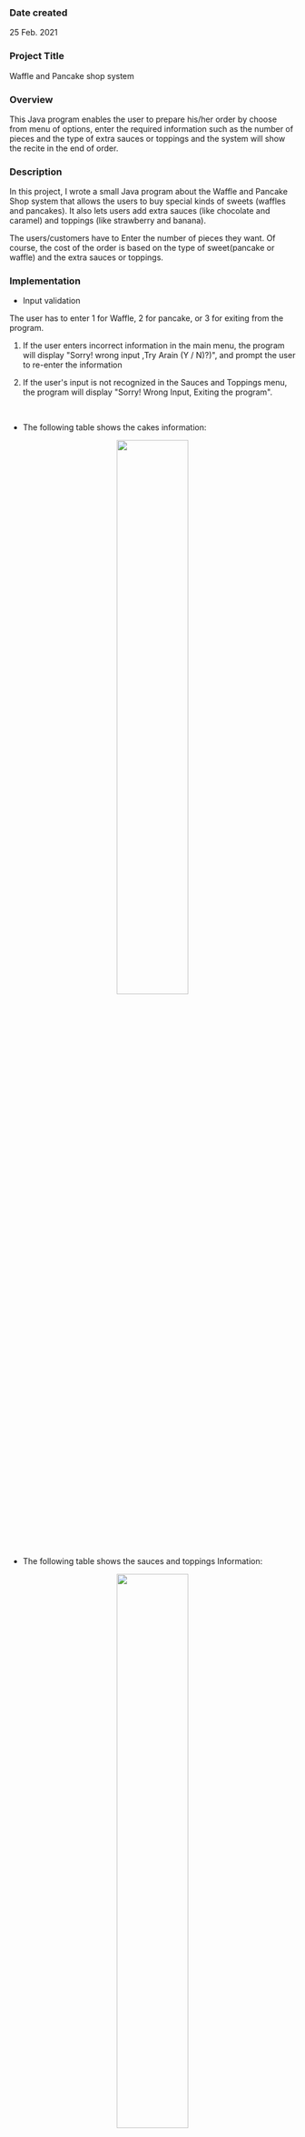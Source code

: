 ### Date created
25 Feb. 2021

### Project Title
Waffle and Pancake shop system

### Overview

This Java program enables the user to prepare his/her order by choose from menu of options, enter the required information such as the number of pieces and the  type  of extra sauces or toppings and the system will show the recite in the end of order. 

### Description

In this project, I wrote a small Java program about the Waffle and Pancake Shop system that allows the users to buy special kinds of sweets (waffles and pancakes). It also lets users add extra sauces (like chocolate and caramel) and toppings (like strawberry and banana). 

The users/customers have to Enter the number of pieces they want. Of course, the cost of the order is based on the type of sweet(pancake or waffle) and the extra sauces or toppings. 

### Implementation
* Input validation

The user has to enter 1 for Waffle, 2 for pancake, or 3 for exiting from the program. 

1) If the user enters incorrect information in the main menu, the program will display "Sorry! wrong input ,Try Arain (Y / N)?)", and prompt the user to re-enter the information

2) If the user's input is not recognized in the Sauces and Toppings menu, the program will display "Sorry! Wrong Input, Exiting the program".
<br />

* The following table shows the cakes information:
<p align="center">
<img src="https://user-images.githubusercontent.com/87502009/208301183-cb43d1b2-1f4f-425a-a530-9df322e42ba4.png" width=50% height=50%>
</p>


* The following table shows the sauces and toppings Information:
<p align="center">
<img src="https://user-images.githubusercontent.com/87502009/208301990-c1194b08-5c1a-436d-b070-813463e294d8.png" width=50% height=50%>
</p>
